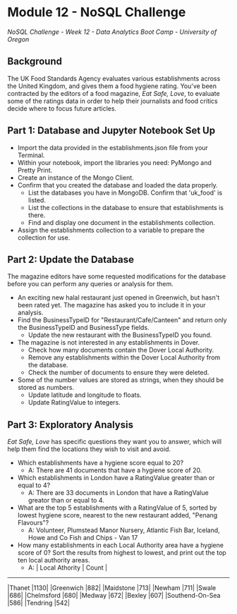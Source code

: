 # Module 12 - NoSQL Challenge
*NoSQL Challenge - Week 12 - Data Analytics Boot Camp - University of Oregon*

## Background
The UK Food Standards Agency evaluates various establishments across the United Kingdom, and gives them a food hygiene rating. You've been contracted by the editors of a food magazine, *Eat Safe, Love*, to evaluate some of the ratings data in order to help their journalists and food critics decide where to focus future articles.

## Part 1:  Database and Jupyter Notebook Set Up

- Import the data provided in the establishments.json file from your Terminal. 
- Within your notebook, import the libraries you need: PyMongo and Pretty Print.
- Create an instance of the Mongo Client.
- Confirm that you created the database and loaded the data properly.
    - List the databases you have in MongoDB. Confirm that 'uk_food' is listed.
    - List the collections in the database to ensure that establishments is there.
    - Find and display one document in the establishments collection.
- Assign the establishments collection to a variable to prepare the collection for use.

## Part 2:  Update the Database
The magazine editors have some requested modifications for the database before you can perform any queries or analysis for them.

- An exciting new halal restaurant just opened in Greenwich, but hasn't been rated yet. The magazine has asked you to include it in your analysis.
- Find the BusinessTypeID for "Restaurant/Cafe/Canteen" and return only the BusinessTypeID and BusinessType fields.
    - Update the new restaurant with the BusinessTypeID you found.
- The magazine is not interested in any establishments in Dover.
    - Check how many documents contain the Dover Local Authority. 
    - Remove any establishments within the Dover Local Authority from the database.
    - Check the number of documents to ensure they were deleted.
- Some of the number values are stored as strings, when they should be stored as numbers.
    - Update latitude and longitude to floats.
    - Update RatingValue to integers.

## Part 3: Exploratory Analysis
*Eat Safe, Love* has specific questions they want you to answer, which will help them find the locations they wish to visit and avoid.

- Which establishments have a hygiene score equal to 20?
    - A:  There are 41 documents that have a hygiene score of 20.
- Which establishments in London have a RatingValue greater than or equal to 4?
    - A:  There are 33 documents in London that have a RatingValue greator than or equal to 4.
- What are the top 5 establishments with a RatingValue of 5, sorted by lowest hygiene score, nearest to the new restaurant added, "Penang Flavours"?
    - A:  Volunteer, Plumstead Manor Nursery, Atlantic Fish Bar, Iceland, Howe and Co Fish and Chips - Van 17
- How many establishments in each Local Authority area have a hygiene score of 0? Sort the results from highest to lowest, and print out the top ten local authority areas.
    - A:  | Local Athority    | Count |
-----------------------------
|Thanet	            |1130|
|Greenwich	        |882|
|Maidstone	        |713|
|Newham	            |711|
|Swale	            |686|
|Chelmsford	        |680|
|Medway	            |672|
|Bexley	            |607|
|Southend-On-Sea	    |586|
|Tendring	        |542|